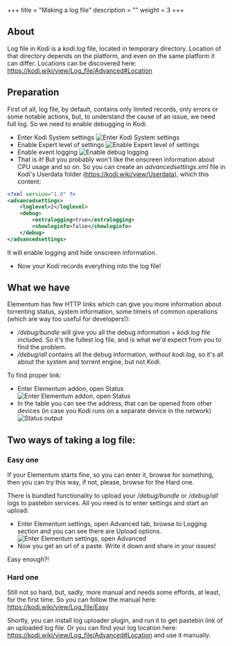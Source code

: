 +++
title = "Making a log file"
description = ""
weight = 3
+++

<!--more-->

## About

Log file in Kodi is a _kodi.log_ file, located in temporary directory. 
Location of that directory depends on the platform, and even on the same platform it can differ.
Locations can be discovered here: https://kodi.wiki/view/Log_file/Advanced#Location

## Preparation

First of all, log file, by default, contains only limited records, only errors or some notable actions, but, to understand the cause of an issue, we need full log. 
So we need to enable debugging in Kodi.

- Enter Kodi System settings
    ![Enter Kodi System settings](/screenshots/log4.png)
- Enable Expert level of settings
    ![Enable Expert level of settings](/screenshots/log6.png)
- Enable event logging
    ![Enable debug logging](/screenshots/log5.png)
- That is it! But you probably won't like the onscreen information about CPU usage and so on. So you can create an _advancedsettings.xml_ file in Kodi's Userdata folder (https://kodi.wiki/view/Userdata), which this content:
```xml
<?xml version="1.0" ?>
<advancedsettings>
    <loglevel>2</loglevel>
    <debug>
        <extralogging>true</extralogging>
        <showloginfo>false</showloginfo>
    </debug>
</advancedsettings>
```
It will enable logging and hide onscreen information.

- Now your Kodi records everything into the log file!

## What we have

Elementum has few HTTP links which can give you more information about torrenting status, system information, some timers of common operations (which are way too useful for developers!):
- _/debug/bundle_ will give you all the debug information + _kodi.log_ file included. So it's the fullest log file, and is what we'd expect from you to find the problem.
- _/debug/all_ contains all the debug information, *without* _kodi.log_, so it's all about the system and torrent engine, but not Kodi.

To find proper link:
- Enter Elementum addon, open Status
    ![Enter Elementum addon, open Status](/screenshots/log1.png)
- In the table you can see the address, that can be opened from other devices (in case you Kodi runs on a separate device in the network)
    ![Status output](/screenshots/log2.png)


## Two ways of taking a log file:

### Easy one

If your Elementum starts fine, so you can enter it, browse for something, then you can try this way, if not, please, browse for the Hard one.

There is bundled functionality to upload your _/debug/bundle_ or _/debug/all_ logs to pastebin services. 
All you need is to enter settings and start an upload:

- Enter Elementum settings, open Advanced tab, browse to Logging section and you can see there are Upload options. 
    ![Enter Elementum settings, open Advanced](/screenshots/log3.png)
- Now you get an url of a paste. Write it down and share in your issues!

Easy enough?!

### Hard one

Still not so hard, but, sadly, more manual and needs some effords, at least, for the first time.
So you can follow the manual here: https://kodi.wiki/view/Log_file/Easy

Shortly, you can install log uploader plugin, and run it to get pastebin link of an uploaded log file.
Or you can find your log location here: https://kodi.wiki/view/Log_file/Advanced#Location and use it manually.
